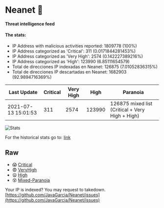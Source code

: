 # Neanet :hocho:
#### Threat intelligence feed
#### The stats:

- IP Address with malicious activities reported: 1809778 (100%)
- IP Address categorized as 'Critical':  311 (0.0171844281453%)
- IP Address categorized as 'Very High':  2574 (0.142227389216%)
- IP Address categorized as 'High':  123990 (6.85111654579)
- Total de direcciones IP indexadas en Neanet:  126875 (7.01052836315%)
- Total de direcciones IP descartadas en Neanet:  1682903 (92.9894716369%)

| Last Update | Critical | Very High | High | Paranoia |
| --- | --- | --- | --- | --- |
| 2021-07-13 15:01:53 | 311 | 2574 | 123990 | 126875 mixed list (Critical + Very High + High)|

![Stats](https://docs.google.com/spreadsheets/d/e/2PACX-1vSnaNMIXVabIpDJjufMlzH7poXnshF3mgd8Is1g9ytUEzVsP5my4Trn8f-xkoLLQ38xpL3HtmUexLo6/pubchart?oid=501124687&format=image)

For the historical stats go to: [link](/stats.csv)
## Raw
- :scream: [Critical](https://raw.githubusercontent.com/JavaGarcia/Neanet/master/blacklists/neanet_critical.txt)
- :fearful: [VeryHigh](https://raw.githubusercontent.com/JavaGarcia/Neanet/master/blacklists/neanet_veryHigh.txtt)
- :frowning: [High](https://raw.githubusercontent.com/JavaGarcia/Neanet/master/blacklists/neanet_high.txt)
- :dizzy_face: [Mixed-Paranoia](https://raw.githubusercontent.com/JavaGarcia/Neanet/master/blacklists/neanet_all.txt)


Your IP is indexed? You may request to takedown. [https://github.com/JavaGarcia/Neanet/issues](https://github.com/JavaGarcia/Neanet/issues)



































































































































































































































































































































































































































































































































































































































































































































































































































































































































































































































































































































































































































































































































































































































































































































































































































































































































































































































































































































































































































































































































































































































































































































































































































































































































































































































































































































































































































































































































































































































































































































































































































































































































































































































































































































































































































































































































































































































































































































































































































































































































































































































































































































































































































































































































































































































































































































































































































































































































































































































































































































































































































































































































































































































































































































































































































































































































































































































































































































































































































































































































































































































































































































































































































































































































































































































































































































































































































































































































































































































































































































































































































































































































































































































































































































































































































































































































































